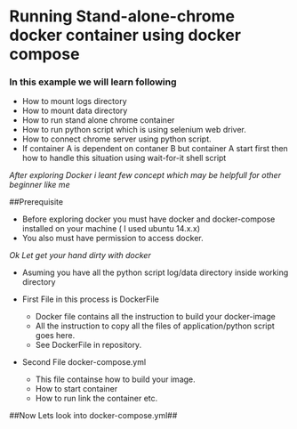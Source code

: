 # Running Stand-alone-chrome docker container using docker compose 


### In this example we will learn following ### 
   - How to mount logs directory 
   - How to mount data directory 
   - How to run stand alone chrome container 
   - How to run python script which is using selenium web driver.
   - How to connect chrome server using python script.
   - If container A is dependent on contaner B but container A start first then how to handle this situation using wait-for-it shell script

*After exploring Docker i leant few concept which may be helpfull for other beginner like me*

##Prerequisite
- Before exploring docker you must have docker and docker-compose installed on your machine ( I used ubuntu 14.x.x)
- You also must have permission to access docker.


*Ok Let get your hand dirty with docker*

* Asuming you have all the python script log/data directory inside working directory

* First File in this process is DockerFile 
  * Docker file contains all the instruction to build your docker-image
  * All the instruction to copy all the files of application/python script goes here.
  * See DockerFile in repository.
* Second File docker-compose.yml
  * This file containse how to build your image. 
  * How to start container
  * How to run link the container etc.
  
##Now Lets look into docker-compose.yml##


  
